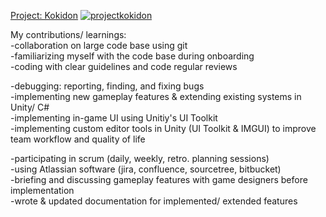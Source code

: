 <a href="https://www.studio-fizbin.com/#/projectkokidon/">Project: Kokidon</a>
[![projectkokidon](https://github-production-user-asset-6210df.s3.amazonaws.com/59093470/273318880-17afa4d3-355f-416a-a8fc-9d9524714fd8.png)](https://www.studio-fizbin.com/#/projectkokidon/)

My contributions/ learnings:  
-collaboration on large code base using git  
-familiarizing myself with the code base during onboarding  
-coding with clear guidelines and code regular reviews  

-debugging: reporting, finding, and fixing bugs  
-implementing new gameplay features & extending existing systems in Unity/ C#  
-implementing in-game UI using Unitiy's UI Toolkit  
-implementing custom editor tools in Unity (UI Toolkit & IMGUI) to improve team workflow and quality of life  

-participating in scrum (daily, weekly, retro. planning sessions)  
-using Atlassian software (jira, confluence, sourcetree, bitbucket)  
-briefing and discussing gameplay features with game designers before implementation  
-wrote & updated documentation for implemented/ extended features  
